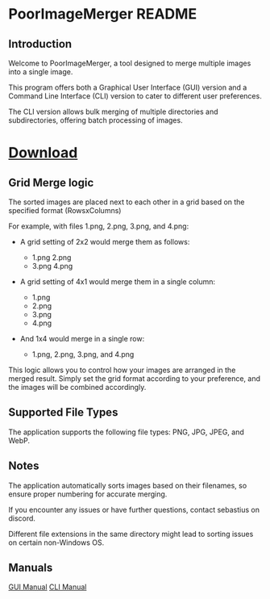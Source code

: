 # PoorImageMerger README

## Introduction

Welcome to PoorImageMerger, a tool designed to merge multiple images into a single image. 

This program offers both a Graphical User Interface (GUI) version and a Command Line Interface (CLI) version to cater to different user preferences.

The CLI version allows bulk merging of multiple directories and subdirectories, offering batch processing of images.


# [Download](https://github.com/SsebastiusS/PoorImageMerger/archive/refs/tags/ImageMerger.zip)


## Grid Merge logic

The sorted images are placed next to each other in a grid based on the specified format (RowsxColumns)

For example, with files 1.png, 2.png, 3.png, and 4.png:

- A grid setting of 2x2 would merge them as follows:
  - 1.png  2.png
  - 3.png  4.png

- A grid setting of 4x1 would merge them in a single column:
  - 1.png  
  - 2.png 
  - 3.png 
  - 4.png

- And 1x4 would merge in a single row:
  - 1.png, 2.png, 3.png, and 4.png

       

This logic allows you to control how your images are arranged in the merged result. Simply set the grid format according to your preference, and the images will be combined accordingly.

## Supported File Types

The application supports the following file types: PNG, JPG, JPEG, and WebP.

## Notes

The application automatically sorts images based on their filenames, so ensure proper numbering for accurate merging.

If you encounter any issues or have further questions, contact sebastius on discord.

Different file extensions in the same directory might lead to sorting issues on certain non-Windows OS.

## Manuals
[GUI Manual](GUImanual.md)
[CLI Manual](CLImanual.md)

